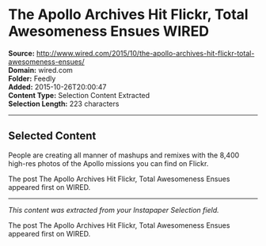 # The Apollo Archives Hit Flickr, Total Awesomeness Ensues WIRED

**Source:** http://www.wired.com/2015/10/the-apollo-archives-hit-flickr-total-awesomeness-ensues/  
**Domain:** wired.com  
**Folder:** Feedly  
**Added:** 2015-10-26T20:00:47  
**Content Type:** Selection Content Extracted  
**Selection Length:** 223 characters  


---

## Selected Content

People are creating all manner of mashups and remixes with the 8,400 high-res photos of the Apollo missions you can find on Flickr.

The post The Apollo Archives Hit Flickr, Total Awesomeness Ensues appeared first on WIRED.

---

*This content was extracted from your Instapaper Selection field.*

The post The Apollo Archives Hit Flickr, Total Awesomeness Ensues appeared first on WIRED.

